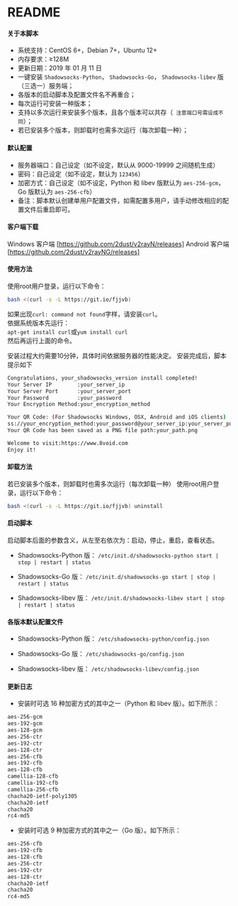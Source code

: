 README
===========================
#### 关于本脚本
* 系统支持：CentOS 6+，Debian 7+，Ubuntu 12+
* 内存要求：≥128M
* 更新日期：2019 年 01 月 11 日
* 一键安装 `Shadowsocks-Python`， `Shadowsocks-Go`， `Shadowsocks-libev` 版（三选一）服务端；
* 各版本的启动脚本及配置文件名不再重合；
* 每次运行可安装一种版本；
* 支持以多次运行来安装多个版本，且各个版本可以共存（``` 注意端口号需设成不同```）；
* 若已安装多个版本，则卸载时也需多次运行（每次卸载一种）；

#### 默认配置
* 服务器端口：自己设定（如不设定，默认从 9000-19999 之间随机生成）
* 密码：自己设定（如不设定，默认为 `123456`）
* 加密方式：自己设定（如不设定，Python 和 libev 版默认为 `aes-256-gcm`，Go 版默认为 `aes-256-cfb`）
* 备注：脚本默认创建单用户配置文件，如需配置多用户，请手动修改相应的配置文件后重启即可。

#### 客户端下载
Windows 客户端
[https://github.com/2dust/v2rayN/releases]
Android 客户端
[https://github.com/2dust/v2rayNG/releases]

#### 使用方法
使用root用户登录，运行以下命令：

```bash
bash <(curl -s -L https://git.io/fjjvb)
```
如果出现`curl: command not found`字样，请安装`curl`。    
依据系统版本先运行：    
`apt-get install curl`或`yum install curl`     
然后再运行上面的命令。    

安装过程大约需要10分钟，具体时间依据服务器的性能决定。
安装完成后，脚本提示如下
```bash
Congratulations, your_shadowsocks_version install completed!
Your Server IP        :your_server_ip
Your Server Port      :your_server_port
Your Password         :your_password
Your Encryption Method:your_encryption_method

Your QR Code: (For Shadowsocks Windows, OSX, Android and iOS clients)
ss://your_encryption_method:your_password@your_server_ip:your_server_port
Your QR Code has been saved as a PNG file path:your_path.png

Welcome to visit:https://www.8void.com
Enjoy it!
```

#### 卸载方法
若已安装多个版本，则卸载时也需多次运行（每次卸载一种）
使用root用户登录，运行以下命令：

```bash
bash <(curl -s -L https://git.io/fjjvb) uninstall
```

#### 启动脚本
启动脚本后面的参数含义，从左至右依次为：启动，停止，重启，查看状态。

* Shadowsocks-Python 版：
`/etc/init.d/shadowsocks-python start | stop | restart | status`


* Shadowsocks-Go 版：
`/etc/init.d/shadowsocks-go start | stop | restart | status`

* Shadowsocks-libev 版：
`/etc/init.d/shadowsocks-libev start | stop | restart | status`

#### 各版本默认配置文件
* Shadowsocks-Python 版：
`/etc/shadowsocks-python/config.json`

* Shadowsocks-Go 版：
`/etc/shadowsocks-go/config.json`

* Shadowsocks-libev 版：
`/etc/shadowsocks-libev/config.json`

#### 更新日志

* 安装时可选 16 种加密方式的其中之一（Python 和 libev 版）。如下所示：
```bash
aes-256-gcm
aes-192-gcm
aes-128-gcm
aes-256-ctr
aes-192-ctr
aes-128-ctr
aes-256-cfb
aes-192-cfb
aes-128-cfb
camellia-128-cfb
camellia-192-cfb
camellia-256-cfb
chacha20-ietf-poly1305
chacha20-ietf
chacha20
rc4-md5
```

* 安装时可选 9 种加密方式的其中之一（Go 版）。如下所示：
```bash
aes-256-cfb
aes-192-cfb
aes-128-cfb
aes-256-ctr
aes-192-ctr
aes-128-ctr
chacha20-ietf
chacha20
rc4-md5
```
